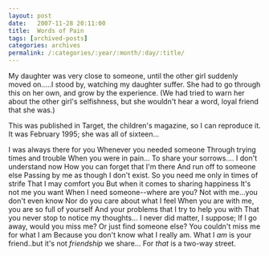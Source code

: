 ```yaml
---
layout: post
date:	2007-11-28 20:11:00
title:  Words of Pain
tags: [archived-posts]
categories: archives
permalink: /:categories/:year/:month/:day/:title/
---
```

My daughter was very close to someone, until the other girl suddenly moved on.....I stood by, watching my daughter suffer. She had to go through this on her own, and grow by the experience. (We had tried to warn her about the other girl's selfishness, but she wouldn't hear a word, loyal friend that she was.)

This was published in Target, the children's magazine, so I can reproduce it. It was February 1995; she was all of sixteen...


I was always there for you
Whenever you needed someone
Through trying times and trouble
When you were in pain...
To share your sorrows....
I don't understand now
How you can forget that I'm there
And run off to someone else
Passing by me as though I don't exist.
So you need me only in times of strife
That I may comfort you
But when it comes to sharing happiness
It's not me you want
When I need someone--where are you?
Not with me...you don't even know
Nor do you care about what I feel
When you are with me, you are so full of yourself
And your problems that I try to help you with
That you never stop to notice my thoughts...
I never did matter, I suppose;
If I go away, would you miss me?
Or just find someone else?
You couldn't miss me for what I am
Because you don't know what I really am.
What I *am* is your friend..but it's not *friendship* we share...
For *that* is a two-way street.
